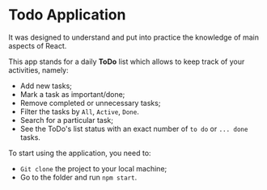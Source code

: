 # Todo Application

It was designed to understand and put into practice the knowledge of main aspects of React. 

This app stands for a daily **ToDo** list which allows to keep track of your activities, namely:

* Add new tasks;
* Mark a task as important/done;
* Remove completed or unnecessary tasks;
* Filter the tasks by <code>All</code>, <code>Active</code>, <code>Done</code>.
* Search for a particular task;
* See the ToDo's list status with an exact number of `to do` or `... done` tasks.

To start using the application, you need to:

* `Git clone` the project to your local machine;
* Go to the folder and run `npm start`.
